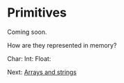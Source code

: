 # Primitives

Coming soon.

How are they represented in memory? 

Char:
Int: 
Float:

Next: [Arrays and strings](1_arrays_and_strings.md)